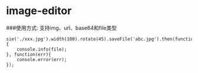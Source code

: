 # image-editor

###使用方式:
支持img、url、base64和file类型

```
sie('./xxx.jpg').width(100).rotate(45).saveFile('abc.jpg').then(function(file){
    console.info(file);
}, function(err){
    console.error(err);
});
```
